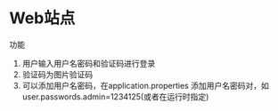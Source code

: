 # Web站点

功能

1. 用户输入用户名密码和验证码进行登录
2. 验证码为图片验证码
3. 可以添加用户名密码，在application.properties 添加用户名密码对，如user.passwords.admin=1234125(或者在运行时指定)




